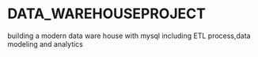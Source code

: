 # DATA_WAREHOUSEPROJECT
building a modern data ware house with mysql including ETL process,data modeling and analytics 
